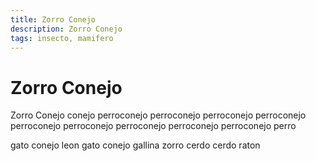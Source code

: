 ```yaml
---
title: Zorro Conejo
description: Zorro Conejo
tags: insecto, mamifero
---
```


# Zorro Conejo

Zorro Conejo conejo perroconejo perroconejo perroconejo perroconejo perroconejo perroconejo perroconejo perroconejo perroconejo perro

gato conejo leon gato conejo gallina zorro cerdo cerdo raton